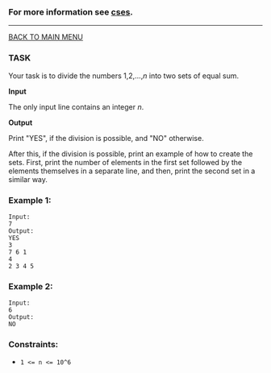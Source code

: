 ### For more information see [cses](https://cses.fi/problemset/task/1092).
__________________________

[BACK TO MAIN MENU](../README.md)

### TASK

Your task is to divide the numbers 1,2,…,*n* into two sets of equal sum.

**Input**

The only input line contains an integer *n*.

**Output**

Print "YES", if the division is possible, and "NO" otherwise.

After this, if the division is possible, print an example of how to create the sets. 
First, print the number of elements in the first set followed by the elements themselves
in a separate line, and then, print the second set in a similar way.

### Example 1:
```
Input:
7
Output:
YES
3
7 6 1
4
2 3 4 5
```

### Example 2:
```
Input:
6
Output:
NO
```

### Constraints:

* `1 <= n <= 10^6`